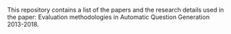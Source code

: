 This repository contains a list of the papers and the research details used in the paper: Evaluation methodologies in Automatic Question Generation 2013-2018. 
